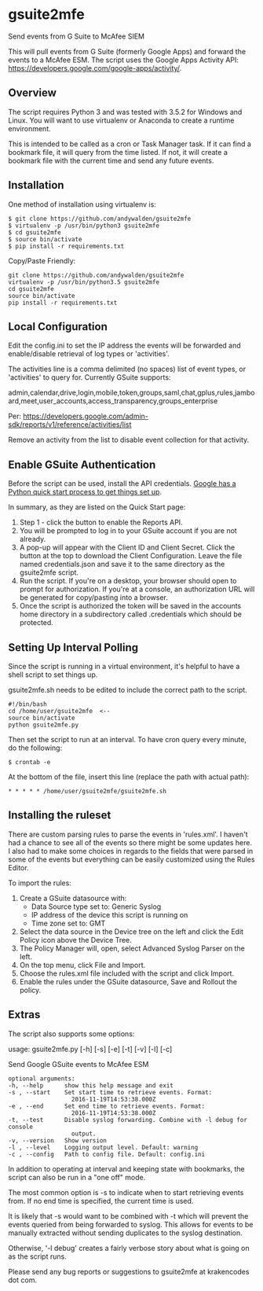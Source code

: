 # gsuite2mfe
Send events from G Suite to McAfee SIEM

This will pull events from G Suite (formerly Google Apps) and forward the events to a McAfee ESM. The script uses the Google Apps Activity API: https://developers.google.com/google-apps/activity/.

## Overview

The script requires Python 3 and was tested with 3.5.2 for Windows and Linux. You will want to use virtualenv or Anaconda to create a runtime environment. 

This is intended to be called as a cron or Task Manager task. If it can find a bookmark file, it will query from the time listed. If not, it will create a bookmark file with the current time and send any future events.

## Installation
One method of installation using virtualenv is:

    $ git clone https://github.com/andywalden/gsuite2mfe
    $ virtualenv -p /usr/bin/python3 gsuite2mfe
    $ cd gsuite2mfe
    $ source bin/activate
    $ pip install -r requirements.txt

Copy/Paste Friendly:

    git clone https://github.com/andywalden/gsuite2mfe
    virtualenv -p /usr/bin/python3.5 gsuite2mfe
    cd gsuite2mfe
    source bin/activate
    pip install -r requirements.txt


## Local Configuration
Edit the config.ini to set the IP address the events will be forwarded and enable/disable retrieval of log types or 'activities'. 

The activities line is a comma delimited (no spaces) list of event types, or 'activities' to query for. Currently GSuite supports: 

admin,calendar,drive,login,mobile,token,groups,saml,chat,gplus,rules,jamboard,meet,user_accounts,access_transparency,groups_enterprise

Per: https://developers.google.com/admin-sdk/reports/v1/reference/activities/list

Remove an activity from the list to disable event collection for that activity.

## Enable GSuite Authentication

Before the script can be used, install the API credentials. [Google has a Python quick start process to get things set up](https://developers.google.com/admin-sdk/reports/v1/quickstart/python). 

In summary, as they are listed on the Quick Start page:
 1. Step 1 - click the button to enable the Reports API.
 2. You will be prompted to log in to your GSuite account if you are not already.
 3. A pop-up will appear with the Client ID and Client Secret. Click the button at the top to download the Client Configuration. Leave the file named credentials.json and save it to the same directory as the gsuite2mfe script.
 4. Run the script. If you're on a desktop, your browser should open to prompt for authorization. If you're at a console, an authorization URL will be generated for copy/pasting into a browser. 
 5. Once the script is authorized the token will be saved in the accounts home directory in a subdirectory called .credentials which should be protected. 


## Setting Up Interval Polling

Since the script is running in a virtual environment, it's helpful to have a shell script to set things up. 

gsuite2mfe.sh needs to be edited to include the correct path to the script.

    #!/bin/bash
    cd /home/user/gsuite2mfe  <--
    source bin/activate
    python gsuite2mfe.py

Then set the script to run at an interval. To have cron query every minute, do the following:

    $ crontab -e

At the bottom of the file, insert this line (replace the path with actual path):

    * * * * * /home/user/gsuite2mfe/gsuite2mfe.sh

## Installing the ruleset

There are custom parsing rules to parse the events in 'rules.xml'. I haven't had a chance to see all of the events so there might be some updates here. I also had to make some choices in regards to the fields that were parsed in some of the events but everything can be easily customized using the Rules Editor.

To import the rules:

1. Create a GSuite datasource with:
    - Data Source type set to: Generic Syslog
    - IP address of the device this script is running on
    - Time zone set to: GMT
2. Select the data source in the Device tree on the left and click the Edit Policy icon above the Device Tree.
3. The Policy Manager will, open, select Advanced Syslog Parser on the left.
4. On the top menu, click File and Import.
5. Choose the rules.xml file included with the script and click Import.
6. Enable the rules under the GSuite datasource, Save and Rollout the policy.

## Extras
The script also supports some options:

usage: gsuite2mfe.py [-h] [-s] [-e] [-t] [-v] [-l] [-c]

Send Google GSuite events to McAfee ESM

    optional arguments:
    -h, --help      show this help message and exit
    -s , --start    Set start time to retrieve events. Format:
                      2016-11-19T14:53:38.000Z
    -e , --end      Set end time to retrieve events. Format:
                      2016-11-19T14:53:38.000Z
    -t, --test      Disable syslog forwarding. Combine with -l debug for console
                      output.
    -v, --version   Show version
    -l , --level    Logging output level. Default: warning
    -c , --config   Path to config file. Default: config.ini

In addition to operating at interval and keeping state with bookmarks, the script can also be run in a "one off" mode. 

The most common option is -s to indicate when to start retrieving events from. If no end time is specified, the current time is used. 

It is likely that -s would want to be combined with -t which will prevent the events queried from being forwarded to syslog. This allows for events to be manually extracted without sending duplicates to the syslog destination.

Otherwise, '-l debug' creates a fairly verbose story about what is going on as the script runs. 

Please send any bug reports or suggestions to gsuite2mfe at krakencodes dot com. 
